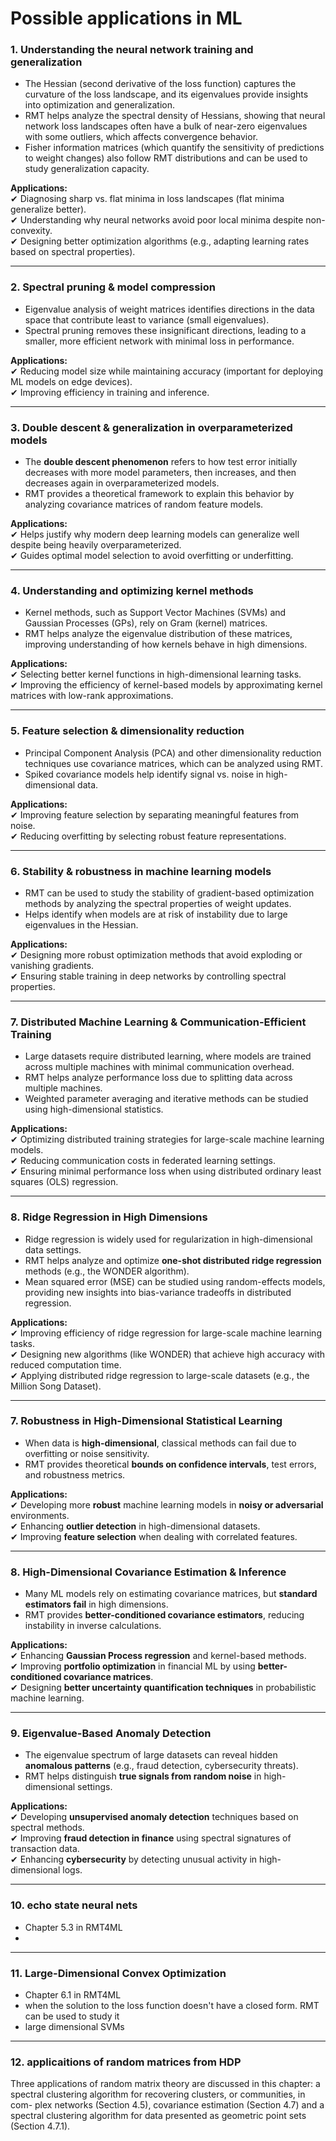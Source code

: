 # Possible applications in ML  

### 1. Understanding the neural network training and generalization  
- The Hessian (second derivative of the loss function) captures the curvature of the loss landscape, and its eigenvalues provide insights into optimization and generalization.  
- RMT helps analyze the spectral density of Hessians, showing that neural network loss landscapes often have a bulk of near-zero eigenvalues with some outliers, which affects convergence behavior.  
- Fisher information matrices (which quantify the sensitivity of predictions to weight changes) also follow RMT distributions and can be used to study generalization capacity.  

**Applications:**  
✔ Diagnosing sharp vs. flat minima in loss landscapes (flat minima generalize better).  
✔ Understanding why neural networks avoid poor local minima despite non-convexity.  
✔ Designing better optimization algorithms (e.g., adapting learning rates based on spectral properties).  

---

### 2. Spectral pruning & model compression  
- Eigenvalue analysis of weight matrices identifies directions in the data space that contribute least to variance (small eigenvalues).  
- Spectral pruning removes these insignificant directions, leading to a smaller, more efficient network with minimal loss in performance.  

**Applications:**  
✔ Reducing model size while maintaining accuracy (important for deploying ML models on edge devices).  
✔ Improving efficiency in training and inference.  

---

### 3. Double descent & generalization in overparameterized models  
- The **double descent phenomenon** refers to how test error initially decreases with more model parameters, then increases, and then decreases again in overparameterized models.  
- RMT provides a theoretical framework to explain this behavior by analyzing covariance matrices of random feature models.  

**Applications:**  
✔ Helps justify why modern deep learning models can generalize well despite being heavily overparameterized.  
✔ Guides optimal model selection to avoid overfitting or underfitting.  

---

### 4. Understanding and optimizing kernel methods  
- Kernel methods, such as Support Vector Machines (SVMs) and Gaussian Processes (GPs), rely on Gram (kernel) matrices.  
- RMT helps analyze the eigenvalue distribution of these matrices, improving understanding of how kernels behave in high dimensions.  

**Applications:**  
✔ Selecting better kernel functions in high-dimensional learning tasks.  
✔ Improving the efficiency of kernel-based models by approximating kernel matrices with low-rank approximations.  

---

### 5. Feature selection & dimensionality reduction  
- Principal Component Analysis (PCA) and other dimensionality reduction techniques use covariance matrices, which can be analyzed using RMT.  
- Spiked covariance models help identify signal vs. noise in high-dimensional data.  

**Applications:**  
✔ Improving feature selection by separating meaningful features from noise.  
✔ Reducing overfitting by selecting robust feature representations.  

---

### 6. Stability & robustness in machine learning models  
- RMT can be used to study the stability of gradient-based optimization methods by analyzing the spectral properties of weight updates.  
- Helps identify when models are at risk of instability due to large eigenvalues in the Hessian.  

**Applications:**  
✔ Designing more robust optimization methods that avoid exploding or vanishing gradients.  
✔ Ensuring stable training in deep networks by controlling spectral properties.  

---


### 7. Distributed Machine Learning & Communication-Efficient Training  
- Large datasets require distributed learning, where models are trained across multiple machines with minimal communication overhead.  
- RMT helps analyze performance loss due to splitting data across multiple machines.  
- Weighted parameter averaging and iterative methods can be studied using high-dimensional statistics.  

**Applications:**  
✔ Optimizing distributed training strategies for large-scale machine learning models.  
✔ Reducing communication costs in federated learning settings.  
✔ Ensuring minimal performance loss when using distributed ordinary least squares (OLS) regression.  

---

### 8. Ridge Regression in High Dimensions  
- Ridge regression is widely used for regularization in high-dimensional data settings.  
- RMT helps analyze and optimize **one-shot distributed ridge regression** methods (e.g., the WONDER algorithm).  
- Mean squared error (MSE) can be studied using random-effects models, providing new insights into bias-variance tradeoffs in distributed regression.  

**Applications:**  
✔ Improving efficiency of ridge regression for large-scale machine learning tasks.  
✔ Designing new algorithms (like WONDER) that achieve high accuracy with reduced computation time.  
✔ Applying distributed ridge regression to large-scale datasets (e.g., the Million Song Dataset).  

---


### 7. Robustness in High-Dimensional Statistical Learning  
- When data is **high-dimensional**, classical methods can fail due to overfitting or noise sensitivity.  
- RMT provides theoretical **bounds on confidence intervals**, test errors, and robustness metrics.  

**Applications:**  
✔ Developing more **robust** machine learning models in **noisy or adversarial** environments.  
✔ Enhancing **outlier detection** in high-dimensional datasets.  
✔ Improving **feature selection** when dealing with correlated features.  

---


### 8. High-Dimensional Covariance Estimation & Inference  
- Many ML models rely on estimating covariance matrices, but **standard estimators fail** in high dimensions.  
- RMT provides **better-conditioned covariance estimators**, reducing instability in inverse calculations.  

**Applications:**  
✔ Enhancing **Gaussian Process regression** and kernel-based methods.  
✔ Improving **portfolio optimization** in financial ML by using **better-conditioned covariance matrices**.  
✔ Designing **better uncertainty quantification techniques** in probabilistic machine learning.  

---

### 9. Eigenvalue-Based Anomaly Detection  
- The eigenvalue spectrum of large datasets can reveal hidden **anomalous patterns** (e.g., fraud detection, cybersecurity threats).  
- RMT helps distinguish **true signals from random noise** in high-dimensional settings.  

**Applications:**  
✔ Developing **unsupervised anomaly detection** techniques based on spectral methods.  
✔ Improving **fraud detection in finance** using spectral signatures of transaction data.  
✔ Enhancing **cybersecurity** by detecting unusual activity in high-dimensional logs.  

---

### 10. echo state neural nets
- Chapter 5.3 in RMT4ML
- 
---

### 11. Large-Dimensional Convex Optimization
- Chapter 6.1 in RMT4ML
- when the solution to the loss function doesn't have a closed form. RMT can be used to study it
- large dimensional SVMs

---


### 12. applicaitions of random matrices from HDP
Three applications of random matrix theory are discussed in this chapter: a spectral clustering algorithm for recovering clusters, or communities, in com- plex networks (Section 4.5), covariance estimation (Section 4.7) and a spectral clustering algorithm for data presented as geometric point sets (Section 4.7.1).